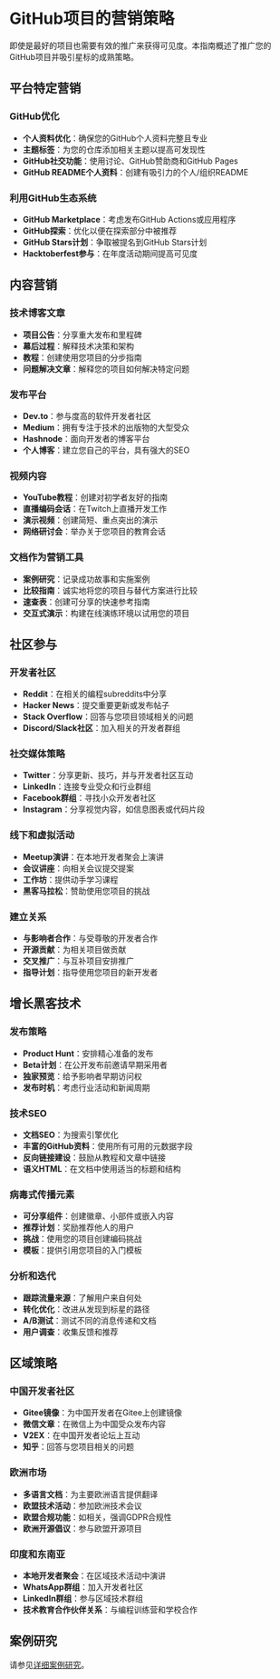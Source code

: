 # GitHub项目的营销策略

即使是最好的项目也需要有效的推广来获得可见度。本指南概述了推广您的GitHub项目并吸引星标的成熟策略。

## 平台特定营销

### GitHub优化
- **个人资料优化**：确保您的GitHub个人资料完整且专业
- **主题标签**：为您的仓库添加相关主题以提高可发现性
- **GitHub社交功能**：使用讨论、GitHub赞助商和GitHub Pages
- **GitHub README个人资料**：创建有吸引力的个人/组织README

### 利用GitHub生态系统
- **GitHub Marketplace**：考虑发布GitHub Actions或应用程序
- **GitHub探索**：优化以便在探索部分中被推荐
- **GitHub Stars计划**：争取被提名到GitHub Stars计划
- **Hacktoberfest参与**：在年度活动期间提高可见度

## 内容营销

### 技术博客文章
- **项目公告**：分享重大发布和里程碑
- **幕后过程**：解释技术决策和架构
- **教程**：创建使用您项目的分步指南
- **问题解决文章**：解释您的项目如何解决特定问题

### 发布平台
- **Dev.to**：参与度高的软件开发者社区
- **Medium**：拥有专注于技术的出版物的大型受众
- **Hashnode**：面向开发者的博客平台
- **个人博客**：建立您自己的平台，具有强大的SEO

### 视频内容
- **YouTube教程**：创建对初学者友好的指南
- **直播编码会话**：在Twitch上直播开发工作
- **演示视频**：创建简短、重点突出的演示
- **网络研讨会**：举办关于您项目的教育会话

### 文档作为营销工具
- **案例研究**：记录成功故事和实施案例
- **比较指南**：诚实地将您的项目与替代方案进行比较
- **速查表**：创建可分享的快速参考指南
- **交互式演示**：构建在线演练环境以试用您的项目

## 社区参与

### 开发者社区
- **Reddit**：在相关的编程subreddits中分享
- **Hacker News**：提交重要更新或发布帖子
- **Stack Overflow**：回答与您项目领域相关的问题
- **Discord/Slack社区**：加入相关的开发者群组

### 社交媒体策略
- **Twitter**：分享更新、技巧，并与开发者社区互动
- **LinkedIn**：连接专业受众和行业群组
- **Facebook群组**：寻找小众开发者社区
- **Instagram**：分享视觉内容，如信息图表或代码片段

### 线下和虚拟活动
- **Meetup演讲**：在本地开发者聚会上演讲
- **会议讲座**：向相关会议提交提案
- **工作坊**：提供动手学习课程
- **黑客马拉松**：赞助使用您项目的挑战

### 建立关系
- **与影响者合作**：与受尊敬的开发者合作
- **开源贡献**：为相关项目做贡献
- **交叉推广**：与互补项目安排推广
- **指导计划**：指导使用您项目的新开发者

## 增长黑客技术

### 发布策略
- **Product Hunt**：安排精心准备的发布
- **Beta计划**：在公开发布前邀请早期采用者
- **独家预览**：给予影响者早期访问权
- **发布时机**：考虑行业活动和新闻周期

### 技术SEO
- **文档SEO**：为搜索引擎优化
- **丰富的GitHub资料**：使用所有可用的元数据字段
- **反向链接建设**：鼓励从教程和文章中链接
- **语义HTML**：在文档中使用适当的标题和结构

### 病毒式传播元素
- **可分享组件**：创建徽章、小部件或嵌入内容
- **推荐计划**：奖励推荐他人的用户
- **挑战**：使用您的项目创建编码挑战
- **模板**：提供引用您项目的入门模板

### 分析和迭代
- **跟踪流量来源**：了解用户来自何处
- **转化优化**：改进从发现到标星的路径
- **A/B测试**：测试不同的消息传递和文档
- **用户调查**：收集反馈和推荐

## 区域策略

### 中国开发者社区
- **Gitee镜像**：为中国开发者在Gitee上创建镜像
- **微信文章**：在微信上为中国受众发布内容
- **V2EX**：在中国开发者论坛上互动
- **知乎**：回答与您项目相关的问题

### 欧洲市场
- **多语言文档**：为主要欧洲语言提供翻译
- **欧盟技术活动**：参加欧洲技术会议
- **欧盟合规功能**：如相关，强调GDPR合规性
- **欧洲开源倡议**：参与欧盟开源项目

### 印度和东南亚
- **本地开发者聚会**：在区域技术活动中演讲
- **WhatsApp群组**：加入开发者社区
- **LinkedIn群组**：参与区域技术群组
- **技术教育合作伙伴关系**：与编程训练营和学校合作

## 案例研究

请参见[详细案例研究](./case-studies.md)。 